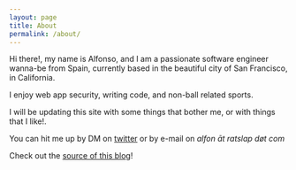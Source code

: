 ```yaml
---
layout: page
title: About
permalink: /about/
---
```


Hi there!, my name is Alfonso, and I am a passionate software engineer wanna-be from Spain, currently based in the beautiful city of San Francisco, in California.

I enjoy web app security, writing code, and non-ball related sports.

I will be updating this site with some things that bother me, or with things that I like!.

You can hit me up by DM on [twitter](http://twitter.com/alfonsopereze) or by e-mail on *alfon āt ratslap døt com*


Check out the [source of this blog](https://github.com/alfonsoperez/alfonsoperez.github.io)!
